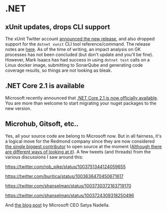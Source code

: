 # .NET

## xUnit updates, drops CLI support

The xUnit Twitter account [announced the new release](https://twitter.com/xunit/status/1001321969189437440), and also dropped support for the `dotnet xunit` CLI tool reference/command. The release notes are [here](https://xunit.github.io/releases/2.4-beta2). As of the time of writing, an impact analysis on GK processes has not been concluded (but don't update and you'll be fine). However, Mark Isaacs has had success in using `dotnet test` calls on a Linux docker image, submitting to SonarQube and generating code coverage results, so things are not looking as bleak.

## .NET Core 2.1 is available

Microsoft recently announced that [.NET Core 2.1 is now officially available](https://twitter.com/dotnet/status/1001877224096649216). You are more than welcome to start migrating your nuget packages to the new version.

## Microhub, Gitsoft, etc..

Yes, all your source code are belong to Microsoft now. But in all fairness, it's a logical move for the Redmond company since they are now considered [the single biggest contributor](https://www.networkworld.com/article/3120774/open-source-tools/microsoft-s-the-top-open-source-contributor-on-github.html) to open source at the moment ([Although there are different ways of looking at it](https://medium.freecodecamp.org/the-top-contributors-to-github-2017-be98ab854e87)). A few tweets (and threads) from the various discussions I saw around this:

https://twitter.com/rob_pike/status/1003751344124059655

https://twitter.com/buritica/status/1003636470450671617

https://twitter.com/shanselman/status/1003730372163719170

https://twitter.com/shanselman/status/1003724309318250496

And [the blog post](https://blogs.microsoft.com/blog/2018/06/04/microsoft-github-empowering-developers/) by Microsoft CEO Satya Nadella.